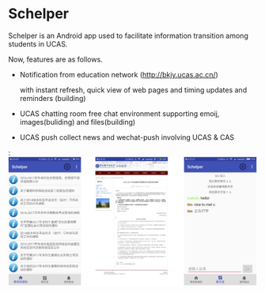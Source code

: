 # Schelper
Schelper is an Android app used to facilitate information transition among students in UCAS.

Now, features are as follows.

- Notification from education network  (http://bkjy.ucas.ac.cn/)
  
  with instant refresh, quick view of web pages and timing updates and reminders (building)

- UCAS chatting room
  free chat environment supporting emoij, images(buliding) and files(building)

- UCAS push
  collect news and wechat-push involving UCAS & CAS
  
:![](app/src/web.jpg)
 
